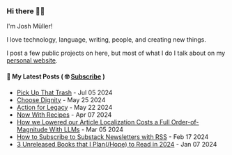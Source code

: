 ### Hi there 👋🏻

I'm Josh Müller!

I love technology, language, writing, people, and creating new things.

I post a few public projects on here, but most of what I do I talk about on my [personal website](https://joshmuller.ca).




#### 📝 My Latest Posts ( 🤓 [Subscribe](https://joshmuller.ca/subscribe) )

<!-- BLOG-POST-LIST:START -->
- [Pick Up That Trash](https://joshmuller.ca/writings/2024/pick-up-that-trash/) - Jul 05 2024
- [Choose Dignity](https://joshmuller.ca/writings/2024/choose-dignity/) - May 25 2024
- [Action for Legacy](https://joshmuller.ca/writings/2024/act-4-legacy/) - May 22 2024
- [Now With Recipes](https://joshmuller.ca/writings/2024/now-with-recipes/) - Apr 07 2024
- [How we Lowered our Article Localization Costs a Full Order-of-Magnitude With LLMs](https://joshmuller.ca/writings/2024/translation-workflow/) - Mar 05 2024
- [How to Subscribe to Substack Newsletters with RSS](https://joshmuller.ca/writings/2024/follow-substack-with-rss/) - Feb 17 2024
- [3 Unreleased Books that I Plan&lpar;/Hope&rpar; to Read in 2024](https://joshmuller.ca/writings/2024/3-books/) - Jan 07 2024<!-- BLOG-POST-LIST:END -->



<!--
**theJoshMuller/theJoshMuller** is a ✨ _special_ ✨ repository because its `README.md` (this file) appears on your GitHub profile.

Here are some ideas to get you started:

- 🔭 I’m currently working on ...
- 🌱 I’m currently learning ...
- 👯 I’m looking to collaborate on ...
- 🤔 I’m looking for help with ...
- 💬 Ask me about ...
- 📫 How to reach me: ...
- 😄 Pronouns: ...
- ⚡ Fun fact: ...
-->
